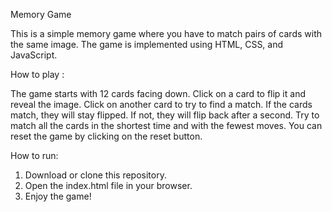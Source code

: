 Memory Game

This is a simple memory game where you have to match pairs of cards with the same image. The game is implemented using HTML, CSS, and JavaScript.

How to play :

The game starts with 12 cards facing down.
Click on a card to flip it and reveal the image.
Click on another card to try to find a match.
If the cards match, they will stay flipped. If not, they will flip back after a second.
Try to match all the cards in the shortest time and with the fewest moves.
You can reset the game by clicking on the reset button.

How to run:

1) Download or clone this repository.
2) Open the index.html file in your browser.
3) Enjoy the game!
